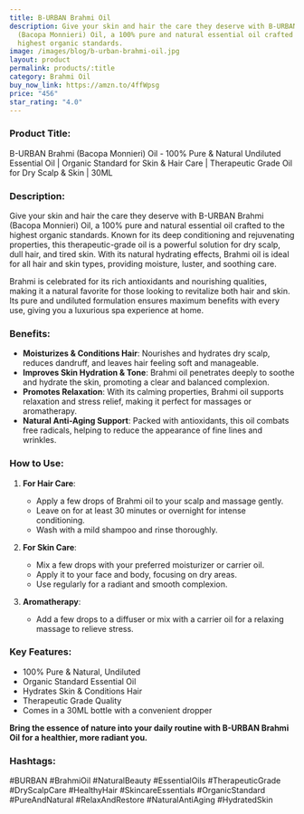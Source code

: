 ```yaml
---
title: B-URBAN Brahmi Oil
description: Give your skin and hair the care they deserve with B-URBAN Brahmi
  (Bacopa Monnieri) Oil, a 100% pure and natural essential oil crafted to the
  highest organic standards.
image: /images/blog/b-urban-brahmi-oil.jpg
layout: product
permalink: products/:title
category: Brahmi Oil
buy_now_link: https://amzn.to/4ffWpsg
price: "456"
star_rating: "4.0"
---
```

### Product Title:
B-URBAN Brahmi (Bacopa Monnieri) Oil - 100% Pure & Natural Undiluted Essential Oil | Organic Standard for Skin & Hair Care | Therapeutic Grade Oil for Dry Scalp & Skin | 30ML

### Description:
Give your skin and hair the care they deserve with B-URBAN Brahmi (Bacopa Monnieri) Oil, a 100% pure and natural essential oil crafted to the highest organic standards. Known for its deep conditioning and rejuvenating properties, this therapeutic-grade oil is a powerful solution for dry scalp, dull hair, and tired skin. With its natural hydrating effects, Brahmi oil is ideal for all hair and skin types, providing moisture, luster, and soothing care.

Brahmi is celebrated for its rich antioxidants and nourishing qualities, making it a natural favorite for those looking to revitalize both hair and skin. Its pure and undiluted formulation ensures maximum benefits with every use, giving you a luxurious spa experience at home.

### Benefits:
- **Moisturizes & Conditions Hair**: Nourishes and hydrates dry scalp, reduces dandruff, and leaves hair feeling soft and manageable.
- **Improves Skin Hydration & Tone**: Brahmi oil penetrates deeply to soothe and hydrate the skin, promoting a clear and balanced complexion.
- **Promotes Relaxation**: With its calming properties, Brahmi oil supports relaxation and stress relief, making it perfect for massages or aromatherapy.
- **Natural Anti-Aging Support**: Packed with antioxidants, this oil combats free radicals, helping to reduce the appearance of fine lines and wrinkles.

### How to Use:
1. **For Hair Care**:
   - Apply a few drops of Brahmi oil to your scalp and massage gently.
   - Leave on for at least 30 minutes or overnight for intense conditioning.
   - Wash with a mild shampoo and rinse thoroughly.

2. **For Skin Care**:
   - Mix a few drops with your preferred moisturizer or carrier oil.
   - Apply it to your face and body, focusing on dry areas.
   - Use regularly for a radiant and smooth complexion.

3. **Aromatherapy**:
   - Add a few drops to a diffuser or mix with a carrier oil for a relaxing massage to relieve stress.

### Key Features:
- 100% Pure & Natural, Undiluted
- Organic Standard Essential Oil
- Hydrates Skin & Conditions Hair
- Therapeutic Grade Quality
- Comes in a 30ML bottle with a convenient dropper

**Bring the essence of nature into your daily routine with B-URBAN Brahmi Oil for a healthier, more radiant you.**

### Hashtags:
#BURBAN #BrahmiOil #NaturalBeauty #EssentialOils #TherapeuticGrade #DryScalpCare #HealthyHair #SkincareEssentials #OrganicStandard #PureAndNatural #RelaxAndRestore #NaturalAntiAging #HydratedSkin
